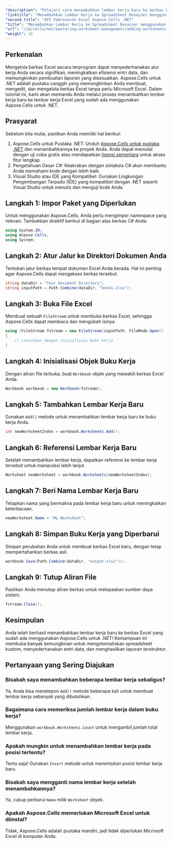 ```yaml
---
"description": "Pelajari cara menambahkan lembar kerja baru ke berkas Excel secara terprogram menggunakan Aspose.Cells untuk .NET. Panduan lengkap ini memandu Anda melalui langkah-langkah yang diperlukan."
"linktitle": "Menambahkan Lembar Kerja ke Spreadsheet Desainer menggunakan Aspose.Cells"
"second_title": "API Pemrosesan Excel Aspose.Cells .NET"
"title": "Menambahkan Lembar Kerja ke Spreadsheet Desainer menggunakan Aspose.Cells"
"url": "/id/cells/net/mastering-worksheet-management/adding-worksheets-to-designer-spreadsheet/"
"weight": 11
---
```


## Perkenalan

Mengelola berkas Excel secara terprogram dapat menyederhanakan alur kerja Anda secara signifikan, meningkatkan efisiensi entri data, dan memungkinkan pembuatan laporan yang disesuaikan. Aspose.Cells untuk .NET adalah pustaka canggih yang memungkinkan Anda membuat, mengedit, dan mengelola berkas Excel tanpa perlu Microsoft Excel. Dalam tutorial ini, kami akan memandu Anda melalui proses menambahkan lembar kerja baru ke lembar kerja Excel yang sudah ada menggunakan Aspose.Cells untuk .NET.

## Prasyarat
Sebelum kita mulai, pastikan Anda memiliki hal berikut:

1. Aspose.Cells untuk Pustaka .NET: Unduh [Aspose.Cells untuk pustaka .NET](https://releases.aspose.com/cells/net/) dan menambahkannya ke proyek Anda. Anda dapat memulai dengan uji coba gratis atau mendapatkan [lisensi sementara](https://purchase.aspose.com/temporary-license/) untuk akses fitur lengkap.
2. Pengetahuan Dasar C#: Keakraban dengan sintaksis C# akan membantu Anda memahami kode dengan lebih baik.
3. Visual Studio atau IDE yang Kompatibel: Gunakan Lingkungan Pengembangan Terpadu (IDE) yang kompatibel dengan .NET seperti Visual Studio untuk menulis dan menguji kode Anda.

## Langkah 1: Impor Paket yang Diperlukan
Untuk menggunakan Aspose.Cells, Anda perlu mengimpor namespace yang relevan. Tambahkan direktif berikut di bagian atas berkas C# Anda:

```csharp
using System.IO;
using Aspose.Cells;
using System;
```

## Langkah 2: Atur Jalur ke Direktori Dokumen Anda
Tentukan jalur berkas tempat dokumen Excel Anda berada. Hal ini penting agar Aspose.Cells dapat mengakses berkas tersebut.

```csharp
string dataDir = "Your Document Directory";
string inputPath = Path.Combine(dataDir, "book1.xlsx");
```

## Langkah 3: Buka File Excel
Membuat sebuah `FileStream` untuk membuka berkas Excel, sehingga Aspose.Cells dapat membaca dan mengubah isinya.

```csharp
using (FileStream fstream = new FileStream(inputPath, FileMode.Open))
{
    // Lanjutkan dengan inisialisasi buku kerja
}
```

## Langkah 4: Inisialisasi Objek Buku Kerja
Dengan aliran file terbuka, buat `Workbook` objek yang mewakili berkas Excel Anda.

```csharp
Workbook workbook = new Workbook(fstream);
```

## Langkah 5: Tambahkan Lembar Kerja Baru
Gunakan `Add()` metode untuk menambahkan lembar kerja baru ke buku kerja Anda.

```csharp
int newWorksheetIndex = workbook.Worksheets.Add();
```

## Langkah 6: Referensi Lembar Kerja Baru
Setelah menambahkan lembar kerja, dapatkan referensi ke lembar kerja tersebut untuk manipulasi lebih lanjut.

```csharp
Worksheet newWorksheet = workbook.Worksheets[newWorksheetIndex];
```

## Langkah 7: Beri Nama Lembar Kerja Baru
Tetapkan nama yang bermakna pada lembar kerja baru untuk meningkatkan keterbacaan.

```csharp
newWorksheet.Name = "My Worksheet";
```

## Langkah 8: Simpan Buku Kerja yang Diperbarui
Simpan perubahan Anda untuk membuat berkas Excel baru, dengan tetap mempertahankan berkas asli.

```csharp
workbook.Save(Path.Combine(dataDir, "output.xlsx"));
```

## Langkah 9: Tutup Aliran File
Pastikan Anda menutup aliran berkas untuk melepaskan sumber daya sistem.

```csharp
fstream.Close();
```

## Kesimpulan
Anda telah berhasil menambahkan lembar kerja baru ke berkas Excel yang sudah ada menggunakan Aspose.Cells untuk .NET! Kemampuan ini membuka banyak kemungkinan untuk mengotomatiskan spreadsheet kustom, menyederhanakan entri data, dan menghasilkan laporan terstruktur.

## Pertanyaan yang Sering Diajukan

### Bisakah saya menambahkan beberapa lembar kerja sekaligus?
Ya, Anda bisa menelepon `Add()` metode beberapa kali untuk membuat lembar kerja sebanyak yang dibutuhkan.

### Bagaimana cara memeriksa jumlah lembar kerja dalam buku kerja?
Menggunakan `workbook.Worksheets.Count` untuk mengambil jumlah total lembar kerja.

### Apakah mungkin untuk menambahkan lembar kerja pada posisi tertentu?
Tentu saja! Gunakan `Insert` metode untuk menentukan posisi lembar kerja baru.

### Bisakah saya mengganti nama lembar kerja setelah menambahkannya?
Ya, cukup perbarui `Name` milik `Worksheet` obyek.

### Apakah Aspose.Cells memerlukan Microsoft Excel untuk diinstal?
Tidak, Aspose.Cells adalah pustaka mandiri, jadi tidak diperlukan Microsoft Excel di komputer Anda.